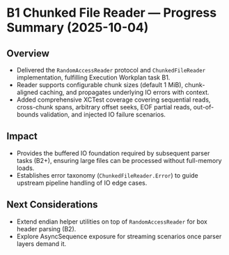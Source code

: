 # B1 Chunked File Reader — Progress Summary (2025-10-04)

## Overview
- Delivered the `RandomAccessReader` protocol and `ChunkedFileReader` implementation, fulfilling Execution Workplan task B1.
- Reader supports configurable chunk sizes (default 1 MiB), chunk-aligned caching, and propagates underlying IO errors with context.
- Added comprehensive XCTest coverage covering sequential reads, cross-chunk spans, arbitrary offset seeks, EOF partial reads, out-of-bounds validation, and injected IO failure scenarios.

## Impact
- Provides the buffered IO foundation required by subsequent parser tasks (B2+), ensuring large files can be processed without full-memory loads.
- Establishes error taxonomy (`ChunkedFileReader.Error`) to guide upstream pipeline handling of IO edge cases.

## Next Considerations
- Extend endian helper utilities on top of `RandomAccessReader` for box header parsing (B2).
- Explore AsyncSequence exposure for streaming scenarios once parser layers demand it.
